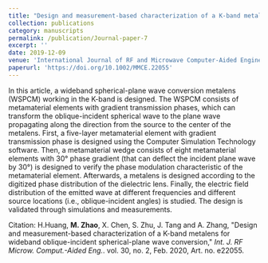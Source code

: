 ```yaml
---
title: "Design and measurement-based characterization of a K-band metalens for wideband oblique-incident spherical-plane wave conversion"
collection: publications
category: manuscripts
permalink: /publication/Journal-paper-7
excerpt: ''
date: 2019-12-09
venue: 'International Journal of RF and Microwave Computer-Aided Engineering'
paperurl: 'https://doi.org/10.1002/MMCE.22055'
---
```


In this article, a wideband spherical-plane wave conversion metalens (WSPCM) working in the K-band is designed. The WSPCM consists of metamaterial elements with gradient transmission phases, which can transform the oblique-incident spherical wave to the plane wave propagating along the direction from the source to the center of the metalens. First, a five-layer metamaterial element with gradient transmission phase is designed using the Computer Simulation Technology software. Then, a metamaterial wedge consists of eight metamaterial elements with 30° phase gradient (that can deflect the incident plane wave by 30°) is designed to verify the phase modulation characteristic of the metamaterial element. Afterwards, a metalens is designed according to the digitized phase distribution of the dielectric lens. Finally, the electric field distribution of the emitted wave at different frequencies and different source locations (i.e., oblique-incident angles) is studied. The design is validated through simulations and measurements.

Citation: H.Huang, **M. Zhao**, X. Chen, S. Zhu, J. Tang and A. Zhang, &quot;Design and measurement-based characterization of a K-band metalens for wideband oblique-incident spherical-plane wave conversion,&quot; <i>Int. J. RF Microw. Comput.-Aided Eng.</i>. vol. 30, no. 2, Feb. 2020, Art. no. e22055.
